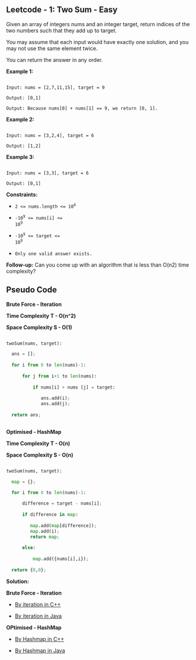 ## Leetcode - 1: Two Sum - Easy

Given an array of integers nums and an integer target, return indices of the two numbers such that they add up to target.

You may assume that each input would have exactly one solution, and you may not use the same element twice.

You can return the answer in any order.


**Example 1:**

```

Input: nums = [2,7,11,15], target = 9

Output: [0,1]

Output: Because nums[0] + nums[1] == 9, we return [0, 1].

```

**Example 2:**

```

Input: nums = [3,2,4], target = 6

Output: [1,2]

```

**Example 3:**

```

Input: nums = [3,3], target = 6

Output: [0,1]

```


**Constraints:**

- <code>2 <= nums.length <= 10<sup>4</sup></code>

- <code>-10<sup>9</sup> <= nums[i] <= 10<sup>9</sup></code>

- <code>-10<sup>9</sup> <= target <= 10<sup>9</sup></code>

- <code>Only one valid answer exists.</code>
 

**Follow-up:** Can you come up with an algorithm that is less than O(n2) time complexity?


## Pseudo Code

**Brute Force - Iteration**

**Time Complexity T - O(n^2)**

**Space Complexity S - O(1)**

```python

twoSum(nums, target):

  ans = [];
  
  for i from 0 to len(nums)-1:
      
      for j from i+1 to len(nums):
      
          if nums[i] + nums [j] = target:
             
             ans.add(i);
             ans.add(j);
             
  return ans;   
  
```

**Optimised - HashMap**

**Time Complexity T - O(n)**

**Space Complexity S - O(n)**

```python

twoSum(nums, target):

  map = {};

  for i from 0 to len(nums)-1:
  
      difference = target - nums[i];
      
      if difference in map:
         
         map.add(map[difference]);
         map.add(i);
         return map;
      
      else:
        
          map.add({nums[i],i});
  
  return {0,0};

```

**Solution:**

**Brute Force - Iteration**

  - [By iteration in C++](https://github.com/Ajay2521/Competitive-Programming/blob/main/Leetcode%20And%20GFG/Array/Easy/Two%20Sum/By%20iterative.cpp)

  - [By iteration in Java](https://github.com/Ajay2521/Competitive-Programming/blob/main/Leetcode%20And%20GFG/Array/Easy/Two%20Sum/By%20iterative.Java)

**OPtimised - HashMap**

  - [By Hashmap in C++](https://github.com/Ajay2521/Competitive-Programming/blob/main/Leetcode%20And%20GFG/Array/Easy/Two%20Sum/By%20hashmap.cpp)
  
  - [By Hashmap in Java](https://github.com/Ajay2521/Competitive-Programming/blob/main/Leetcode%20And%20GFG/Array/Easy/Two%20Sum/By%20hashmap.java)



